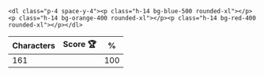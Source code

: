 `<dl class="p-4 space-y-4"><p class="h-14 bg-blue-500 rounded-xl"></p><p class="h-14 bg-orange-400 rounded-xl"></p><p class="h-14 bg-red-400 rounded-xl"></p></dl>`

| Characters | Score 🏆 | %   |
| ---------- | -------- | --- |
| 161        |          | 100 |
